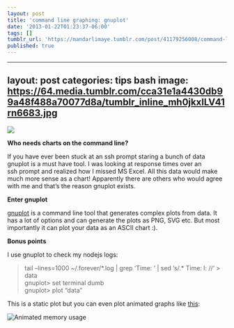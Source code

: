 ```yaml
---
layout: post
title: 'command line graphing: gnuplot'
date: '2013-01-22T01:23:37-06:00'
tags: []
tumblr_url: 'https://mandarlimaye.tumblr.com/post/41179256008/command-line-graphing-gnuplot'
published: true
---
```

---
layout: post
categories: tips bash
image: https://64.media.tumblr.com/cca31e1a4430db99a48f488a70077d8a/tumblr_inline_mh0jkxILV41rn6683.jpg
---
![](https://64.media.tumblr.com/cca31e1a4430db99a48f488a70077d8a/tumblr_inline_mh0jkxILV41rn6683.jpg)

**Who needs charts on the command line?**

If you have ever been stuck at an ssh prompt staring a bunch of data gnuplot is a must have tool. I was looking at response times over an ssh&nbsp;prompt&nbsp;and&nbsp;realized how I missed MS Excel. All this data would make much more sense as a chart!&nbsp;Apparently there are others who would agree with me and that’s the reason gnuplot exists.

**Enter gnuplot**

[gnuplot](http://en.wikipedia.org/wiki/Gnuplot) is a command line tool that generates complex plots from data. It has a lot of options and can generate the plots as PNG, SVG etc. But most importantly it can plot your data as an ASCII chart :).

**Bonus points**

I use gnuplot to check my nodejs logs:

> tail –lines=1000 ~/.forever/\*.log | grep ‘Time: ’ | sed ’s/.\* Time: l: //’ \> data  
> gnuplot\> set terminal dumb  
> gnuplot\> plot “data”

This is a static plot but you can even plot animated graphs like [this](http://filipivianna.blogspot.in/2011/11/more-trickery-with-gnuplot-dumb.html):&nbsp;

![Animated memory usage](http://1.bp.blogspot.com/-6m29LnS1AR0/Ts0tJUar0EI/AAAAAAAAAwo/9lGnM2wA8sk/s1600/screenshot.gif)
